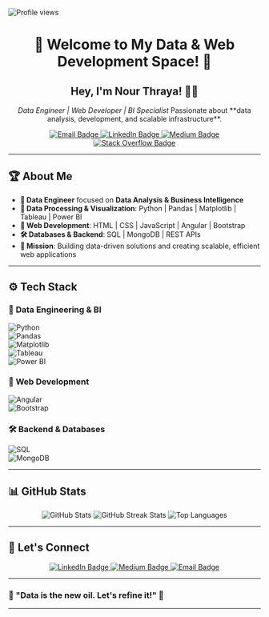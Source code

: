 <p align="left">
  <img src="https://komarev.com/ghpvc/?username=nour-thraya&label=Profile%20views&color=0e75b6&style=flat" alt="Profile views"/>
</p>

<h1 align="center">🚀 Welcome to My Data & Web Development Space! 🚀</h1>

<h2 align="center">Hey, I'm <strong>Nour Thraya</strong>! 👨‍💻</h2>
<p align="center">
  <em>Data Engineer | Web Developer | BI Specialist</em>  
  Passionate about **data analysis, development, and scalable infrastructure**.
</p>

<p align="center">
  <a href="mailto:nourthraya@example.com">
    <img src="https://img.shields.io/badge/Email-me-red?style=for-the-badge&logo=gmail" alt="Email Badge"/>
  </a>
  <a href="https://www.linkedin.com/in/nour-thraya-34ba0b1b4/" target="_blank">
    <img src="https://img.shields.io/badge/LinkedIn-connect-blue?style=for-the-badge&logo=linkedin" alt="LinkedIn Badge"/>
  </a>
  <a href="https://medium.com/@nourthraya" target="_blank">
    <img src="https://img.shields.io/badge/Medium-read-%2312100E?style=for-the-badge&logo=medium&logoColor=white" alt="Medium Badge"/>
  </a>
  <a href="https://stackoverflow.com/users/29835291/nour-thraya" target="_blank">
    <img src="https://img.shields.io/badge/Stackoverflow-ask-%23FE7A16?style=for-the-badge&logo=stack-overflow&logoColor=white" alt="Stack Overflow Badge"/>
  </a>
</p>

---

## 🏆 **About Me**
- **💼 Data Engineer** focused on **Data Analysis & Business Intelligence**  
- **🚀 Data Processing & Visualization**: Python | Pandas | Matplotlib | Tableau | Power BI  
- **🔧 Web Development**: HTML | CSS | JavaScript | Angular | Bootstrap  
- **🛠️ Databases & Backend**: SQL | MongoDB | REST APIs  
- **🎯 Mission**: Building data-driven solutions and creating scalable, efficient web applications  

---

## ⚙️ **Tech Stack**
### 🚀 **Data Engineering & BI**
![Python](https://img.shields.io/badge/Python-%233776AB.svg?style=for-the-badge&logo=python&logoColor=white)  
![Pandas](https://img.shields.io/badge/Pandas-%23150458.svg?style=for-the-badge&logo=pandas&logoColor=white)  
![Matplotlib](https://img.shields.io/badge/Matplotlib-%230A0E25.svg?style=for-the-badge&logo=matplotlib&logoColor=white)  
![Tableau](https://img.shields.io/badge/Tableau-%23300C73.svg?style=for-the-badge&logo=tableau&logoColor=white)  
![Power BI](https://img.shields.io/badge/Power%20BI-%23F2C811.svg?style=for-the-badge&logo=powerbi&logoColor=white)  

### 🔧 **Web Development**
![Angular](https://img.shields.io/badge/Angular-%23282C34.svg?style=for-the-badge&logo=angular&logoColor=white)  
![Bootstrap](https://img.shields.io/badge/Bootstrap-%23563D7C.svg?style=for-the-badge&logo=bootstrap&logoColor=white)  

### 🛠️ **Backend & Databases**
![SQL](https://img.shields.io/badge/SQL-%23000.svg?style=for-the-badge&logo=sql&logoColor=white)  
![MongoDB](https://img.shields.io/badge/MongoDB-%230A4C2F.svg?style=for-the-badge&logo=mongodb&logoColor=white)  

---

## 📊 **GitHub Stats**
<p align="center">
  <img src="https://github-readme-stats.vercel.app/api?username=nour-thraya&theme=dark&hide_border=false&include_all_commits=true&count_private=true" alt="GitHub Stats"/>
  <img src="https://github-readme-streak-stats.herokuapp.com/?user=nour-thraya&theme=dark&hide_border=false" alt="GitHub Streak Stats"/>
  <img src="https://github-readme-stats.vercel.app/api/top-langs/?username=nour-thraya&theme=dark&hide_border=false&include_all_commits=true&count_private=true&layout=compact" alt="Top Languages"/>
</p>

---

## 📢 **Let's Connect**
<p align="center">
  <a href="https://linkedin.com/in/nour-thraya" target="_blank">
    <img src="https://img.shields.io/badge/LinkedIn-connect-blue?style=for-the-badge&logo=linkedin" alt="LinkedIn Badge"/>
  </a>
  <a href="https://medium.com/@nourthraya" target="_blank">
    <img src="https://img.shields.io/badge/Medium-read-%2312100E?style=for-the-badge&logo=medium&logoColor=white" alt="Medium Badge"/>
  </a>
  <a href="mailto:nourthraya@example.com">
    <img src="https://img.shields.io/badge/Email-me-red?style=for-the-badge&logo=gmail" alt="Email Badge"/>
  </a>
</p>

---

### 🌟 **"Data is the new oil. Let's refine it!"** 🚀

---
